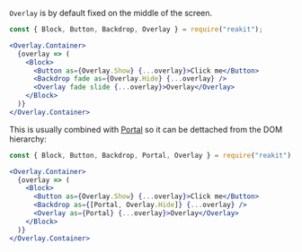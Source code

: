 `Overlay` is by default fixed on the middle of the screen.

```jsx
const { Block, Button, Backdrop, Overlay } = require("reakit");

<Overlay.Container>
  {overlay => (
    <Block>
      <Button as={Overlay.Show} {...overlay}>Click me</Button>
      <Backdrop fade as={Overlay.Hide} {...overlay} />
      <Overlay fade slide {...overlay}>Overlay</Overlay>
    </Block>
  )}
</Overlay.Container>
```

This is usually combined with [Portal](../Portal/Portal.md) so it can be dettached from the DOM hierarchy:

```jsx
const { Block, Button, Backdrop, Portal, Overlay } = require("reakit");

<Overlay.Container>
  {overlay => (
    <Block>
      <Button as={Overlay.Show} {...overlay}>Click me</Button>
      <Backdrop as={[Portal, Overlay.Hide]} {...overlay} />
      <Overlay as={Portal} {...overlay}>Overlay</Overlay>
    </Block>
  )}
</Overlay.Container>
```
